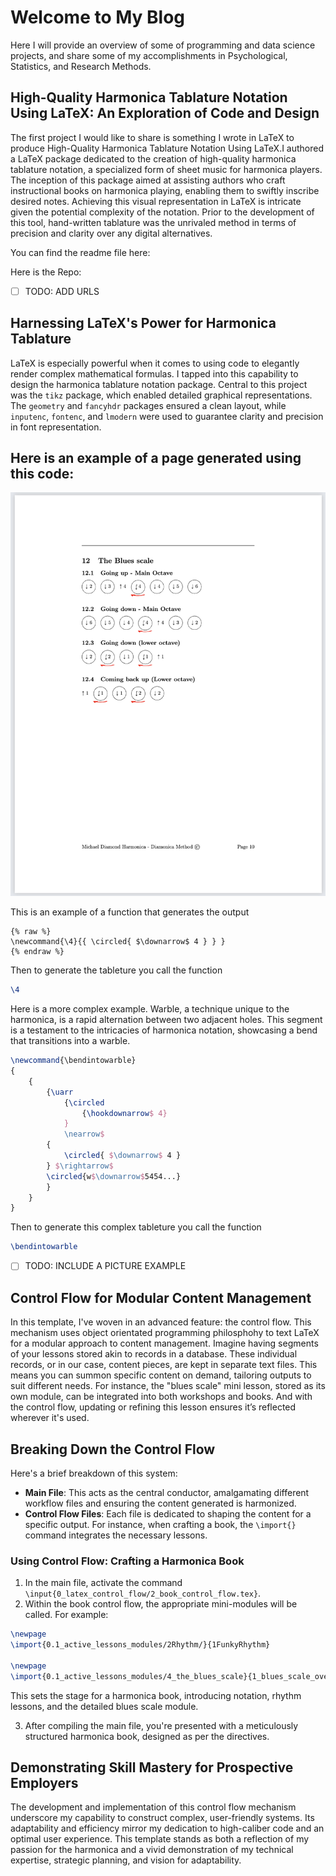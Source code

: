# Welcome to My Blog

Here I will provide an overview of some of programming and data science projects, and share some of my accomplishments in Psychological, Statistics, and Research Methods.

## High-Quality Harmonica Tablature Notation Using LaTeX: An Exploration of Code and Design

The first project I would like to share is something I wrote in LaTeX to produce High-Quality Harmonica Tablature Notation Using LaTeX.I authored a LaTeX package dedicated to the creation of high-quality harmonica tablature notation, a specialized form of sheet music for harmonica players. The inception of this package aimed at assisting authors who craft instructional books on harmonica playing, enabling them to swiftly inscribe desired notes. Achieving this visual representation in LaTeX is intricate given the potential complexity of the notation. Prior to the development of this tool, hand-written tablature was the unrivaled method in terms of precision and clarity over any digital alternatives.

You can find the readme file here: 

Here is the Repo:

- [ ] TODO: ADD URLS

## Harnessing LaTeX's Power for Harmonica Tablature

LaTeX is especially powerful when it comes to using code to elegantly render complex mathematical formulas. I tapped into this capability to design the harmonica tablature notation package. Central to this project was the `tikz` package, which enabled detailed graphical representations. The `geometry` and `fancyhdr` packages ensured a clean layout, while `inputenc`, `fontenc`, and `lmodern` were used to guarantee clarity and precision in font representation.


## Here is an example of a page generated using this code:

![The Blues Scale](NotationScreenshots/theBluesScale.png)


This is an example of a function that generates the output

```
{% raw %}
\newcommand{\4}{{ \circled{ $\downarrow$ 4 } } }
{% endraw %}
```

Then to generate the tableture you call the function 

```latex
\4
```

Here is a more complex example. Warble, a technique unique to the harmonica, is a rapid alternation between two adjacent holes. This segment is a testament to the intricacies of harmonica notation, showcasing a bend that transitions into a warble. 

```latex
\newcommand{\bendintowarble}
{
    {
        {\uarr 
            {\circled
                {\hookdownarrow$ 4} 
            }
            \nearrow$
        { 
            \circled{ $\downarrow$ 4 } 
        } $\rightarrow$
        \circled{w$\downarrow$5454...} 
        }
    }
}

```

Then to generate this complex tableture you call the function 
```latex
\bendintowarble
```


- [ ] TODO: INCLUDE A PICTURE EXAMPLE


## Control Flow for Modular Content Management
In this template, I've woven in an advanced feature: the control flow. This mechanism uses object orientated programming philosphohy to text LaTeX for a modular approach to content management. Imagine having segments of your lessons stored akin to records in a database. These individual records, or in our case, content pieces, are kept in separate text files. This means you can summon specific content on demand, tailoring outputs to suit different needs. For instance, the "blues scale" mini lesson, stored as its own module, can be integrated into both workshops and books. And with the control flow, updating or refining this lesson ensures it’s reflected wherever it's used.

## Breaking Down the Control Flow
Here's a brief breakdown of this system:

- **Main File**: This acts as the central conductor, amalgamating different workflow files and ensuring the content generated is harmonized.
- **Control Flow Files**: Each file is dedicated to shaping the content for a specific output. For instance, when crafting a book, the `\import{}` command integrates the necessary lessons.

### Using Control Flow: Crafting a Harmonica Book

1. In the main file, activate the command `\input{0_latex_control_flow/2_book_control_flow.tex}`.
2.  Within the book control flow, the appropriate mini-modules will be called. For example:

```latex
\newpage
\import{0.1_active_lessons_modules/2Rhythm/}{1FunkyRhythm}

\newpage
\import{0.1_active_lessons_modules/4_the_blues_scale}{1_blues_scale_overview.tex}

```
This sets the stage for a harmonica book, introducing notation, rhythm lessons, and the detailed blues scale module.

3. After compiling the main file, you're presented with a meticulously structured harmonica book, designed as per the directives.

## Demonstrating Skill Mastery for Prospective Employers

The development and implementation of this control flow mechanism underscore my capability to construct complex, user-friendly systems. Its adaptability and efficiency mirror my dedication to high-caliber code and an optimal user experience. This template stands as both a reflection of my passion for the harmonica and a vivid demonstration of my technical expertise, strategic planning, and vision for adaptability.







